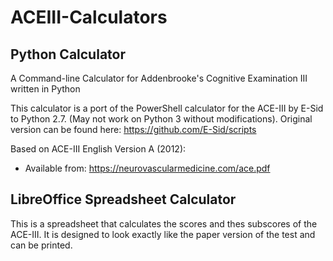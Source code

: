 # ACEIII-Calculators
## Python Calculator
A Command-line Calculator for Addenbrooke's Cognitive Examination III written in Python

This calculator is a port of the PowerShell calculator for the ACE-III by E-Sid to Python 2.7. (May not work on Python 3 without modifications). 
Original version can be found here: https://github.com/E-Sid/scripts

Based on ACE-III English Version A (2012):
- Available from: https://neurovascularmedicine.com/ace.pdf

## LibreOffice Spreadsheet Calculator
This is a spreadsheet that calculates the scores and thes subscores of the ACE-III. It is designed to look exactly like the paper version of the test and can be printed.
